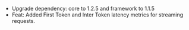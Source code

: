 <!-- The pattern we follow here is to keep the changelog for the latest version -->
<!-- Old changelogs are automatically attached to the GitHub releases -->

- Upgrade dependency: core to 1.2.5 and framework to 1.1.5
- Feat: Added First Token and Inter Token latency metrics for streaming requests.
